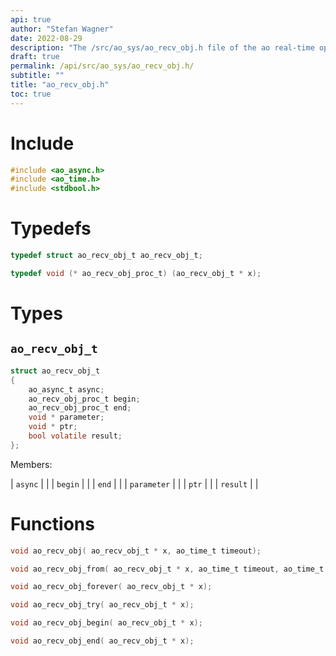 ```yaml
---
api: true
author: "Stefan Wagner"
date: 2022-08-29
description: "The /src/ao_sys/ao_recv_obj.h file of the ao real-time operating system."
draft: true
permalink: /api/src/ao_sys/ao_recv_obj.h/
subtitle: ""
title: "ao_recv_obj.h"
toc: true
---
```


# Include

```c
#include <ao_async.h>
#include <ao_time.h>
#include <stdbool.h>
```

# Typedefs

```c
typedef struct ao_recv_obj_t ao_recv_obj_t;
```

```c
typedef void (* ao_recv_obj_proc_t) (ao_recv_obj_t * x);
```

# Types

## `ao_recv_obj_t`

```c
struct ao_recv_obj_t
{
    ao_async_t async;
    ao_recv_obj_proc_t begin;
    ao_recv_obj_proc_t end;
    void * parameter;
    void * ptr;
    bool volatile result;
};
```

Members:

| `async` | |
| `begin` | |
| `end` | |
| `parameter` | |
| `ptr` | |
| `result` | |

# Functions

```c
void ao_recv_obj( ao_recv_obj_t * x, ao_time_t timeout);
```

```c
void ao_recv_obj_from( ao_recv_obj_t * x, ao_time_t timeout, ao_time_t beginning);
```

```c
void ao_recv_obj_forever( ao_recv_obj_t * x);
```

```c
void ao_recv_obj_try( ao_recv_obj_t * x);
```

```c
void ao_recv_obj_begin( ao_recv_obj_t * x);
```

```c
void ao_recv_obj_end( ao_recv_obj_t * x);
```

